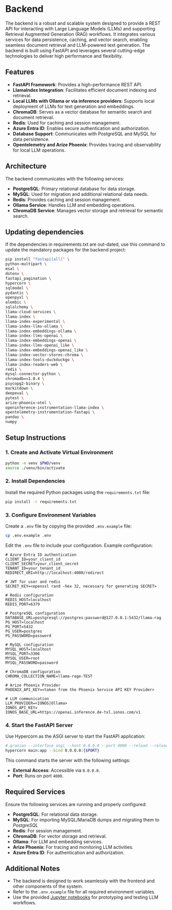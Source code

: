 # Backend

The backend is a robust and scalable system designed to provide a REST API for interacting with Large Language Models (LLMs) and supporting Retrieval Augmented Generation (RAG) workflows. It integrates various services for data persistence, caching, and vector search, enabling seamless document retrieval and LLM-powered text generation. The backend is built using FastAPI and leverages several cutting-edge technologies to deliver high performance and flexibility.

## Features

- **FastAPI Framework**: Provides a high-performance REST API.
- **LlamaIndex Integration**: Facilitates efficient document indexing and retrieval.
- **Local LLMs with Ollama or via inference providers**: Supports local deployment of LLMs for text generation and embeddings.
- **ChromaDB**: Serves as a vector database for semantic search and document retrieval.
- **Redis**: Used for caching and session management.
- **Azure Entra ID**: Enables secure authentication and authorization.
- **Database Support**: Communicates with PostgreSQL and MySQL for data persistence.
- **Opentelemetry and Arize Phoenix**: Provides tracing and observability for local LLM operations.

## Architecture

The backend communicates with the following services:

- **PostgreSQL**: Primary relational database for data storage.
- **MySQL**: Used for migration and additional relational data needs.
- **Redis**: Provides caching and session management.
- **Ollama Service**: Handles LLM and embedding operations.
- **ChromaDB Service**: Manages vector storage and retrieval for semantic search.

## Updating dependencies

If the dependencies in requirements.txt are out-dated, use this command to update the mandatory packages for the backend project:

```bash
pip install "fastapi[all]" \
python-multipart \
msal \
dotenv \
fastapi_pagination \
hypercorn \
sqlmodel \
pydantic \
openpyxl \
alembic \
sqlalchemy \
llama-cloud-services \
llama-index \
llama-index-experimental \
llama-index-llms-ollama \
llama-index-embeddings-ollama \
llama-index-llms-openai \
llama-index-embeddings-openai \
llama-index-llms-openai_like \
llama-index-embeddings-openai_like \
llama-index-vector-stores-chroma \
llama-index-tools-duckduckgo \
llama-index-readers-web \
redis \
mysql-connector-python \
chromadb==1.0.4 \
psycopg2-binary \
markitdown \
deepeval \
pytest \
arize-phoenix-otel \
openinference-instrumentation-llama-index \
opentelemetry-instrumentation-fastapi \
pandas \
numpy
```

## Setup Instructions

### 1. Create and Activate Virtual Environment

```bash
python -m venv $PWD/venv
source ./venv/bin/activate
```

### 2. Install Dependencies

Install the required Python packages using the `requirements.txt` file:

```bash
pip install -r requirements.txt
```

### 3. Configure Environment Variables

Create a `.env` file by copying the provided `.env.example` file:

```bash
cp .env.example .env
```

Edit the `.env` file to include your configuration. Example configuration:

```env
# Azure Entra ID authentication
CLIENT_ID=your_client_id
CLIENT_SECRET=your_client_secret
TENANT_ID=your_tenant_id
REDIRECT_URI=http://localhost:4000/redirect

# JWT for user and redis
SECRET_KEY=<openssl rand -hex 32, necessary for generating SECRET>

# Redis configuration
REDIS_HOST=localhost
REDIS_PORT=6379

# PostgreSQL configuration
DATABASE_URL=postgresql://postgres:password@127.0.0.1:5432/llama-rag
PG_HOST=localhost
PG_PORT=5432
PG_USER=postgres
PG_PASSWORD=password

# MySQL configuration
MYSQL_HOST=localhost
MYSQL_PORT=3306
MYSQL_USER=root
MYSQL_PASSWORD=password

# ChromaDB configuration
CHROMA_COLLECTION_NAME=llama-rage-TEST

# Arize Phoenix Provider
PHOENIX_API_KEY=<taken from the Phoenix Service API KEY Provider>

# LLM communication
LLM_PROVIDER=<IONOS|Ollama>
IONOS_API_KEY=
IONOS_BASE_URL=https://openai.inference.de-txl.ionos.com/v1
```

### 4. Start the FastAPI Server

Use Hypercorn as the ASGI server to start the FastAPI application:

```bash
# granian --interface asgi --host 0.0.0.0 --port 4000 --reload --reload-ignore-dirs logs main:app
hypercorn main:app --bind 0.0.0.0:{$PORT}
```

This command starts the server with the following settings:

- **External Access**: Accessible via `0.0.0.0`.
- **Port**: Runs on port `4000`.

## Required Services

Ensure the following services are running and properly configured:

- **PostgreSQL**: For relational data storage.
- **MySQL**: For importing MySQL/MariaDB dumps and migrating them to _PostgreSQL_
- **Redis**: For session management.
- **ChromaDB**: For vector storage and retrieval.
- **Ollama**: For LLM and embedding services.
- **Arize Phoenix**: For tracing and monitoring LLM activities.
- **Azure Entra ID**: For authentication and authorization.

## Additional Notes

- The backend is designed to work seamlessly with the frontend and other components of the system.
- Refer to the `.env.example` file for all required environment variables.
- Use the provided [Jupyter notebooks](../notebooks) for prototyping and testing LLM workflows.
